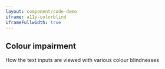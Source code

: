 ```yaml
---
layout: component/code-demo
iframe: a11y-colorblind
iframeFullwidth: true
---
```

## Colour impairment

How the text inputs are viewed with various colour blindnesses
